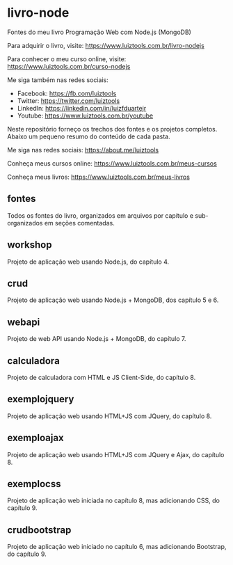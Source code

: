 # livro-node
Fontes do meu livro Programação Web com Node.js (MongoDB)

Para adquirir o livro, visite: https://www.luiztools.com.br/livro-nodejs

Para conhecer o meu curso online, visite: https://www.luiztools.com.br/curso-nodejs

Me siga também nas redes sociais:
- Facebook: https://fb.com/luiztools
- Twitter: https://twitter.com/luiztools
- LinkedIn: https://linkedin.com/in/luizfduartejr
- Youtube: https://www.luiztools.com.br/youtube

Neste repositório forneço os trechos dos fontes e os projetos completos. Abaixo um pequeno resumo do conteúdo de cada pasta.

Me siga nas redes sociais: https://about.me/luiztools

Conheça meus cursos online: https://www.luiztools.com.br/meus-cursos

Conheça meus livros: https://www.luiztools.com.br/meus-livros

## fontes
Todos os fontes do livro, organizados em arquivos por capítulo e sub-organizados em seções comentadas.

## workshop
Projeto de aplicação web usando Node.js, do capítulo 4.

## crud
Projeto de aplicação web usando Node.js + MongoDB, dos capítulo 5 e 6.

## webapi
Projeto de web API usando Node.js + MongoDB, do capítulo 7.

## calculadora
Projeto de calculadora com HTML e JS Client-Side, do capítulo 8.

## exemplojquery
Projeto de aplicação web usando HTML+JS com JQuery, do capítulo 8.

## exemploajax
Projeto de aplicação web usando HTML+JS com JQuery e Ajax, do capítulo 8.

## exemplocss
Projeto de aplicação web iniciada no capítulo 8, mas adicionando CSS, do capítulo 9.

## crudbootstrap
Projeto de aplicação web iniciado no capítulo 6, mas adicionando Bootstrap, do capítulo 9.